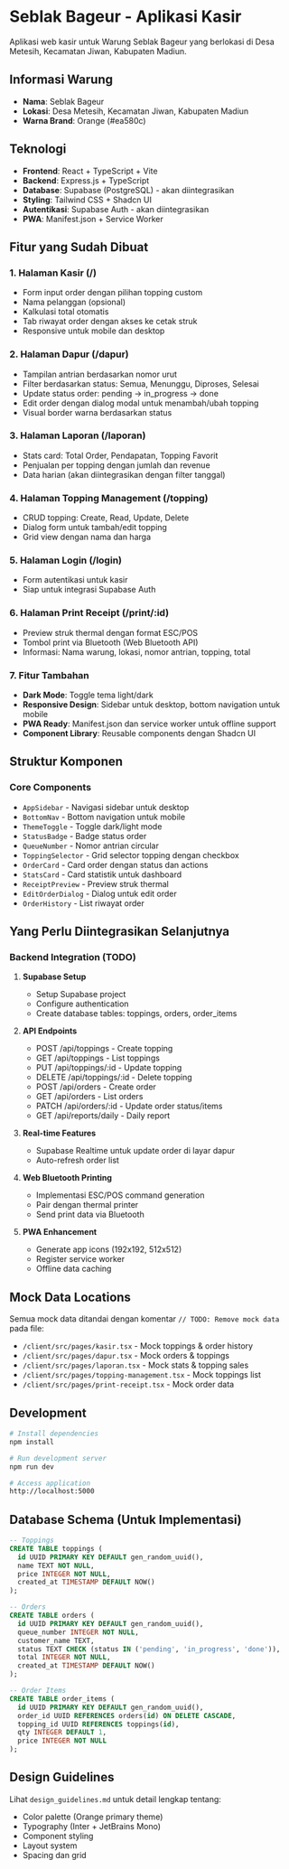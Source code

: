 # Seblak Bageur - Aplikasi Kasir

Aplikasi web kasir untuk Warung Seblak Bageur yang berlokasi di Desa Metesih, Kecamatan Jiwan, Kabupaten Madiun.

## Informasi Warung
- **Nama**: Seblak Bageur
- **Lokasi**: Desa Metesih, Kecamatan Jiwan, Kabupaten Madiun
- **Warna Brand**: Orange (#ea580c)

## Teknologi
- **Frontend**: React + TypeScript + Vite
- **Backend**: Express.js + TypeScript
- **Database**: Supabase (PostgreSQL) - akan diintegrasikan
- **Styling**: Tailwind CSS + Shadcn UI
- **Autentikasi**: Supabase Auth - akan diintegrasikan
- **PWA**: Manifest.json + Service Worker

## Fitur yang Sudah Dibuat

### 1. Halaman Kasir (/)
- Form input order dengan pilihan topping custom
- Nama pelanggan (opsional)
- Kalkulasi total otomatis
- Tab riwayat order dengan akses ke cetak struk
- Responsive untuk mobile dan desktop

### 2. Halaman Dapur (/dapur)
- Tampilan antrian berdasarkan nomor urut
- Filter berdasarkan status: Semua, Menunggu, Diproses, Selesai
- Update status order: pending → in_progress → done
- Edit order dengan dialog modal untuk menambah/ubah topping
- Visual border warna berdasarkan status

### 3. Halaman Laporan (/laporan)
- Stats card: Total Order, Pendapatan, Topping Favorit
- Penjualan per topping dengan jumlah dan revenue
- Data harian (akan diintegrasikan dengan filter tanggal)

### 4. Halaman Topping Management (/topping)
- CRUD topping: Create, Read, Update, Delete
- Dialog form untuk tambah/edit topping
- Grid view dengan nama dan harga

### 5. Halaman Login (/login)
- Form autentikasi untuk kasir
- Siap untuk integrasi Supabase Auth

### 6. Halaman Print Receipt (/print/:id)
- Preview struk thermal dengan format ESC/POS
- Tombol print via Bluetooth (Web Bluetooth API)
- Informasi: Nama warung, lokasi, nomor antrian, topping, total

### 7. Fitur Tambahan
- **Dark Mode**: Toggle tema light/dark
- **Responsive Design**: Sidebar untuk desktop, bottom navigation untuk mobile
- **PWA Ready**: Manifest.json dan service worker untuk offline support
- **Component Library**: Reusable components dengan Shadcn UI

## Struktur Komponen

### Core Components
- `AppSidebar` - Navigasi sidebar untuk desktop
- `BottomNav` - Bottom navigation untuk mobile
- `ThemeToggle` - Toggle dark/light mode
- `StatusBadge` - Badge status order
- `QueueNumber` - Nomor antrian circular
- `ToppingSelector` - Grid selector topping dengan checkbox
- `OrderCard` - Card order dengan status dan actions
- `StatsCard` - Card statistik untuk dashboard
- `ReceiptPreview` - Preview struk thermal
- `EditOrderDialog` - Dialog untuk edit order
- `OrderHistory` - List riwayat order

## Yang Perlu Diintegrasikan Selanjutnya

### Backend Integration (TODO)
1. **Supabase Setup**
   - Setup Supabase project
   - Configure authentication
   - Create database tables: toppings, orders, order_items

2. **API Endpoints**
   - POST /api/toppings - Create topping
   - GET /api/toppings - List toppings
   - PUT /api/toppings/:id - Update topping
   - DELETE /api/toppings/:id - Delete topping
   - POST /api/orders - Create order
   - GET /api/orders - List orders
   - PATCH /api/orders/:id - Update order status/items
   - GET /api/reports/daily - Daily report

3. **Real-time Features**
   - Supabase Realtime untuk update order di layar dapur
   - Auto-refresh order list

4. **Web Bluetooth Printing**
   - Implementasi ESC/POS command generation
   - Pair dengan thermal printer
   - Send print data via Bluetooth

5. **PWA Enhancement**
   - Generate app icons (192x192, 512x512)
   - Register service worker
   - Offline data caching

## Mock Data Locations
Semua mock data ditandai dengan komentar `// TODO: Remove mock data` pada file:
- `/client/src/pages/kasir.tsx` - Mock toppings & order history
- `/client/src/pages/dapur.tsx` - Mock orders & toppings
- `/client/src/pages/laporan.tsx` - Mock stats & topping sales
- `/client/src/pages/topping-management.tsx` - Mock toppings list
- `/client/src/pages/print-receipt.tsx` - Mock order data

## Development

```bash
# Install dependencies
npm install

# Run development server
npm run dev

# Access application
http://localhost:5000
```

## Database Schema (Untuk Implementasi)

```sql
-- Toppings
CREATE TABLE toppings (
  id UUID PRIMARY KEY DEFAULT gen_random_uuid(),
  name TEXT NOT NULL,
  price INTEGER NOT NULL,
  created_at TIMESTAMP DEFAULT NOW()
);

-- Orders
CREATE TABLE orders (
  id UUID PRIMARY KEY DEFAULT gen_random_uuid(),
  queue_number INTEGER NOT NULL,
  customer_name TEXT,
  status TEXT CHECK (status IN ('pending', 'in_progress', 'done')),
  total INTEGER NOT NULL,
  created_at TIMESTAMP DEFAULT NOW()
);

-- Order Items
CREATE TABLE order_items (
  id UUID PRIMARY KEY DEFAULT gen_random_uuid(),
  order_id UUID REFERENCES orders(id) ON DELETE CASCADE,
  topping_id UUID REFERENCES toppings(id),
  qty INTEGER DEFAULT 1,
  price INTEGER NOT NULL
);
```

## Design Guidelines
Lihat `design_guidelines.md` untuk detail lengkap tentang:
- Color palette (Orange primary theme)
- Typography (Inter + JetBrains Mono)
- Component styling
- Layout system
- Spacing dan grid
